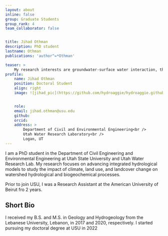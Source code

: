 ```yaml
---
layout: about
inline: false
group: Graduate Students
group_rank: 4
team_collaborator: false


title: Jihad Othman
description: PhD student
lastname: Othman
publications: 'author^=*Othman'

teaser: >
    My research interests are groundwater-surface water interaction, the application of integrated hydrological models to study the impact of climate, land use, and landcover change on watershed hydrological and biogeochemical precesses.
profile:
    name: Jihad Othman
    position: Doctoral Student 
    align: right
    image: ![jihad_pic](https://github.com/hydroaggie/hydroaggie.github.io/assets/122495798/c96fcfc3-88c1-4a7c-a7cd-e95f02ec3975)


    role: 
    email: jihad.othman@usu.edu
    github: 
    orcid: 
    address: >
        Department of Civil and Environmental Engineering<br />
        Utah Water Research Laboratory<br />
        Logan, UT
---
```


I am a PhD student in the Department of Civil Engineering and Environmental Engineering at Utah State University and Utah Water Research Lab. My research focuses on advancing integrated hydrological models to study the impact of climate, land use, and landcover change on watershed hydrological and biogeochemical processes.

Prior to join USU, I was a Research Assistant at the American University of Beirut fro 2 years. 

## Short Bio

I received my B.S. and M.S. in Geology and Hydrogeology from the Lebanese University, Lebanon, in 2017 and 2020, respectively. I started pursuing my doctoral degree at USU in 2022

